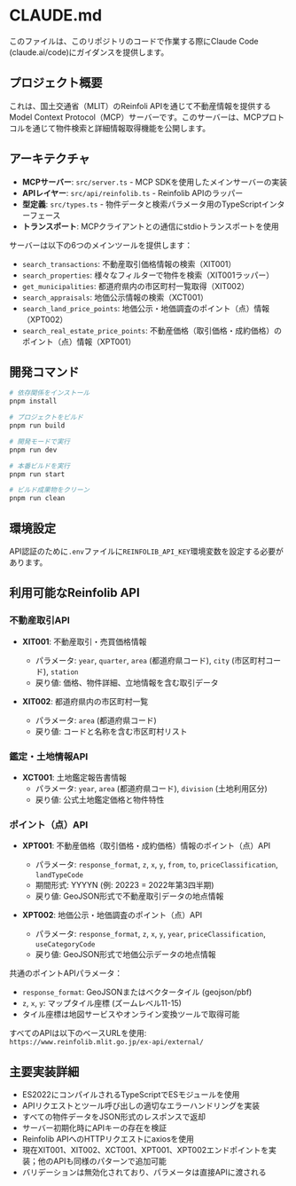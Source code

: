# CLAUDE.md

このファイルは、このリポジトリのコードで作業する際にClaude Code (claude.ai/code)にガイダンスを提供します。

## プロジェクト概要

これは、国土交通省（MLIT）のReinfoli APIを通じて不動産情報を提供するModel Context Protocol（MCP）サーバーです。このサーバーは、MCPプロトコルを通じて物件検索と詳細情報取得機能を公開します。

## アーキテクチャ

- **MCPサーバー**: `src/server.ts` - MCP SDKを使用したメインサーバーの実装
- **APIレイヤー**: `src/api/reinfolib.ts` - Reinfolib APIのラッパー
- **型定義**: `src/types.ts` - 物件データと検索パラメータ用のTypeScriptインターフェース
- **トランスポート**: MCPクライアントとの通信にstdioトランスポートを使用

サーバーは以下の6つのメインツールを提供します：
- `search_transactions`: 不動産取引価格情報の検索（XIT001）
- `search_properties`: 様々なフィルターで物件を検索（XIT001ラッパー）
- `get_municipalities`: 都道府県内の市区町村一覧取得（XIT002）
- `search_appraisals`: 地価公示情報の検索（XCT001）
- `search_land_price_points`: 地価公示・地価調査のポイント（点）情報（XPT002）
- `search_real_estate_price_points`: 不動産価格（取引価格・成約価格）のポイント（点）情報（XPT001）

## 開発コマンド

```bash
# 依存関係をインストール
pnpm install

# プロジェクトをビルド
pnpm run build

# 開発モードで実行
pnpm run dev

# 本番ビルドを実行
pnpm run start

# ビルド成果物をクリーン
pnpm run clean
```

## 環境設定

API認証のために`.env`ファイルに`REINFOLIB_API_KEY`環境変数を設定する必要があります。

## 利用可能なReinfolib API

### 不動産取引API
- **XIT001**: 不動産取引・売買価格情報
  - パラメータ: `year`, `quarter`, `area` (都道府県コード), `city` (市区町村コード), `station`
  - 戻り値: 価格、物件詳細、立地情報を含む取引データ

- **XIT002**: 都道府県内の市区町村一覧
  - パラメータ: `area` (都道府県コード)
  - 戻り値: コードと名称を含む市区町村リスト

### 鑑定・土地情報API
- **XCT001**: 土地鑑定報告書情報
  - パラメータ: `year`, `area` (都道府県コード), `division` (土地利用区分)
  - 戻り値: 公式土地鑑定価格と物件特性

### ポイント（点）API
- **XPT001**: 不動産価格（取引価格・成約価格）情報のポイント（点）API
  - パラメータ: `response_format`, `z`, `x`, `y`, `from`, `to`, `priceClassification`, `landTypeCode`
  - 期間形式: YYYYN (例: 20223 = 2022年第3四半期)
  - 戻り値: GeoJSON形式で不動産取引データの地点情報

- **XPT002**: 地価公示・地価調査のポイント（点）API
  - パラメータ: `response_format`, `z`, `x`, `y`, `year`, `priceClassification`, `useCategoryCode`
  - 戻り値: GeoJSON形式で地価公示データの地点情報

共通のポイントAPIパラメータ：
- `response_format`: GeoJSONまたはベクタータイル (geojson/pbf)
- `z`, `x`, `y`: マップタイル座標 (ズームレベル11-15)
- タイル座標は地図サービスやオンライン変換ツールで取得可能

すべてのAPIは以下のベースURLを使用: `https://www.reinfolib.mlit.go.jp/ex-api/external/`

## 主要実装詳細

- ES2022にコンパイルされるTypeScriptでESモジュールを使用
- APIリクエストとツール呼び出しの適切なエラーハンドリングを実装
- すべての物件データをJSON形式のレスポンスで返却
- サーバー初期化時にAPIキーの存在を検証
- Reinfolib APIへのHTTPリクエストにaxiosを使用
- 現在XIT001、XIT002、XCT001、XPT001、XPT002エンドポイントを実装；他のAPIも同様のパターンで追加可能
- バリデーションは無効化されており、パラメータは直接APIに渡される